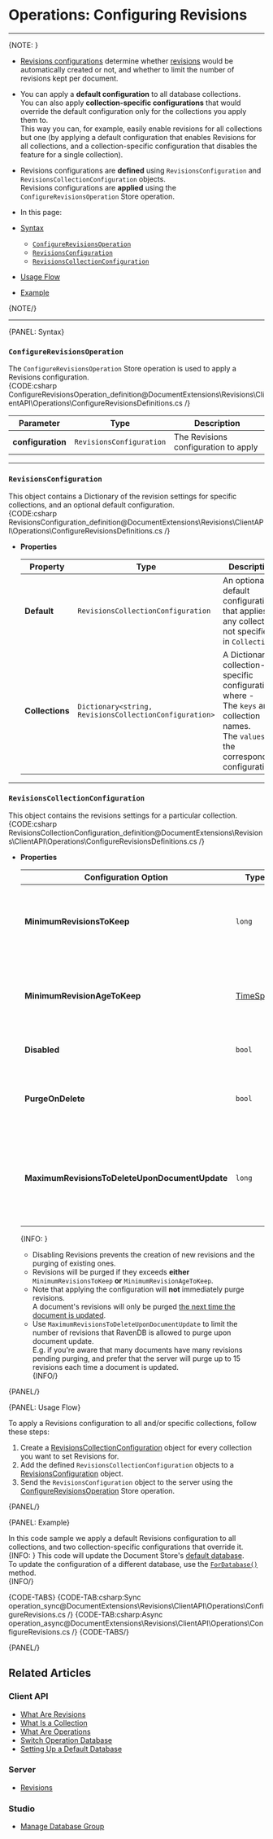 ﻿# Operations: Configuring Revisions

---

{NOTE: }

* [Revisions configurations](../../../../document-extensions/revisions/overview#revisions-configurations) 
  determine whether [revisions](../../../../document-extensions/revisions/overview) 
  would be automatically created or not, and whether to limit the number of revisions kept per document.  

* You can apply a **default configuration** to all database collections.  
  You can also apply **collection-specific configurations** that would override 
  the default configuration only for the collections you apply them to.  
  This way you can, for example, easily enable revisions for all collections but one 
  (by applying a default configuration that enables Revisions for all collections, 
  and a collection-specific configuration that disables the feature for a single collection).  

* Revisions configurations are **defined** using `RevisionsConfiguration` and `RevisionsCollectionConfiguration` objects.  
  Revisions configurations are **applied** using the `ConfigureRevisionsOperation` Store operation.  


* In this page:  
 * [Syntax](../../../../document-extensions/revisions/client-api/operations/configure-revisions#syntax)  
     * [`ConfigureRevisionsOperation`](../../../../document-extensions/revisions/client-api/operations/configure-revisions#section)  
     * [`RevisionsConfiguration`](../../../../document-extensions/revisions/client-api/operations/configure-revisions#section-1)  
     * [`RevisionsCollectionConfiguration`](../../../../document-extensions/revisions/client-api/operations/configure-revisions#section-2)  
 * [Usage Flow](../../../../document-extensions/revisions/client-api/operations/configure-revisions#usage-flow)  
 * [Example](../../../../document-extensions/revisions/client-api/operations/configure-revisions#example)  

{NOTE/}

---

{PANEL: Syntax}

### `ConfigureRevisionsOperation`

The `ConfigureRevisionsOperation` Store operation is used to apply a Revisions configuration.  
{CODE:csharp ConfigureRevisionsOperation_definition@DocumentExtensions\Revisions\ClientAPI\Operations\ConfigureRevisionsDefinitions.cs /}

| Parameter | Type | Description |
| - | - | - |
| **configuration** | `RevisionsConfiguration` | The Revisions configuration to apply |

---

### `RevisionsConfiguration`

This object contains a Dictionary of the revision settings for specific collections, and an optional default configuration.  
{CODE:csharp RevisionsConfiguration_definition@DocumentExtensions\Revisions\ClientAPI\Operations\ConfigureRevisionsDefinitions.cs /}

* **Properties**  

    | Property | Type | Description |
    | - | - | - |
    | **Default** | `RevisionsCollectionConfiguration` | An optional default configuration that applies to any collection not specified in `Collections` |
    | **Collections** | `Dictionary<string, RevisionsCollectionConfiguration>` | A Dictionary of collection-specific configurations, where - <br> The `keys` are collection names. <br> The `values` are the corresponding configurations. |

---

### `RevisionsCollectionConfiguration`

This object contains the revisions settings for a particular collection.  
{CODE:csharp RevisionsCollectionConfiguration_definition@DocumentExtensions\Revisions\ClientAPI\Operations\ConfigureRevisionsDefinitions.cs /}

* **Properties**  

    | Configuration Option | Type | Description | Default |
    | - | - | - | - |
    | **MinimumRevisionsToKeep** | `long` | Limit the Number of revisions to keep per document. <br> `null` = no limit | `null` |
    | **MinimumRevisionAgeToKeep** | [TimeSpan](https://docs.microsoft.com/en-us/dotnet/api/system.timespan) | Limit the Age of revisions kept per document. <br> `null` = no age limit | `null` |
    | **Disabled** | `bool` | If `true`, disable Revisions | `false` |
    | **PurgeOnDelete** | `bool` | If `true`, deleting a document will also delete its revisions | `false` |
    | **MaximumRevisionsToDeleteUponDocumentUpdate** | `long` | The maximum number of revisions to delete upon document update. <br> `null` = no limit | `null` |
 
    {INFO: }
    
    * Disabling Revisions prevents the creation of new revisions and the purging of existing ones.
    * Revisions will be purged if they exceeds **either** `MinimumRevisionsToKeep` **or** `MinimumRevisionAgeToKeep`.  
    * Note that applying the configuration will **not** immediately purge revisions.  
      A document's revisions will only be purged 
      [the next time the document is updated](../../../../document-extensions/revisions/overview#configurations-execution).  
    * Use `MaximumRevisionsToDeleteUponDocumentUpdate` to limit the number of revisions that RavenDB 
      is allowed to purge upon document update.  
      E.g. if you're aware that many documents have many revisions pending purging, and prefer 
      that the server will purge up to 15 revisions each time a document is updated.  
     {INFO/}

{PANEL/}


{PANEL: Usage Flow}

To apply a Revisions configuration to all and/or specific collections, follow these steps:  

1. Create a [RevisionsCollectionConfiguration](../../../../document-extensions/revisions/client-api/operations/configure-revisions#section-2) 
   object for every collection you want to set Revisions for.  
2. Add the defined `RevisionsCollectionConfiguration` objects to a 
   [RevisionsConfiguration](../../../../document-extensions/revisions/client-api/operations/configure-revisions#section-1) 
   object.  
3. Send the `RevisionsConfiguration` object to the server using the 
   [ConfigureRevisionsOperation](../../../../document-extensions/revisions/client-api/operations/configure-revisions#section) 
   Store operation.  

{PANEL/}

{PANEL: Example}

In this code sample we apply a default Revisions configuration to all collections, 
and two collection-specific configurations that override it.  
{INFO: }
This code will update the Document Store's [default database](../../../../client-api/setting-up-default-database).  
To update the configuration of a different database, use the 
[`ForDatabase()`](../../../../client-api/operations/how-to/switch-operations-to-a-different-database) method.  
{INFO/}

{CODE-TABS}
{CODE-TAB:csharp:Sync operation_sync@DocumentExtensions\Revisions\ClientAPI\Operations\ConfigureRevisions.cs /}
{CODE-TAB:csharp:Async operation_async@DocumentExtensions\Revisions\ClientAPI\Operations\ConfigureRevisions.cs /}
{CODE-TABS/}

{PANEL/}

## Related Articles

### Client API

- [What Are Revisions](../../../../client-api/session/revisions/what-are-revisions)
- [What Is a Collection](../../../../client-api/faq/what-is-a-collection)
- [What Are Operations](../../../../client-api/operations/what-are-operations)
- [Switch Operation Database](../../../../client-api/operations/how-to/switch-operations-to-a-different-database)
- [Setting Up a Default Database](../../../../client-api/setting-up-default-database)

### Server

- [Revisions](../../../../server/extensions/revisions)

### Studio

- [Manage Database Group](../../../../studio/database/settings/manage-database-group)

